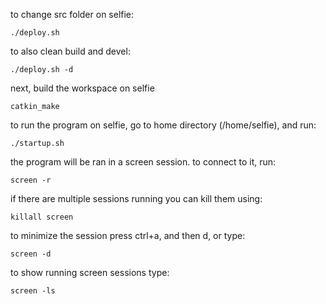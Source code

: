 to change src folder on selfie:
```
./deploy.sh
```
to also clean build and devel: 
```
./deploy.sh -d
```

next, build the workspace on selfie
```
catkin_make
```

to run the program on selfie, go to home directory (/home/selfie), and run:
```
./startup.sh
```

the program will be ran in a screen session. to connect to it, run:
```
screen -r 
```
if there are multiple sessions running you can kill them using:
```
killall screen
```
to minimize the session press ctrl+a, and then d, or type:
```
screen -d
```
to show running screen sessions type:
```
screen -ls
```
